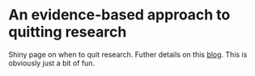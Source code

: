 # An evidence-based approach to quitting research
Shiny page on when to quit research. Futher details on this [blog](http://www.aushsi.org.au/when-should-i-quit-research-an-evidence-based-approach/). This is obviously just a bit of fun.
